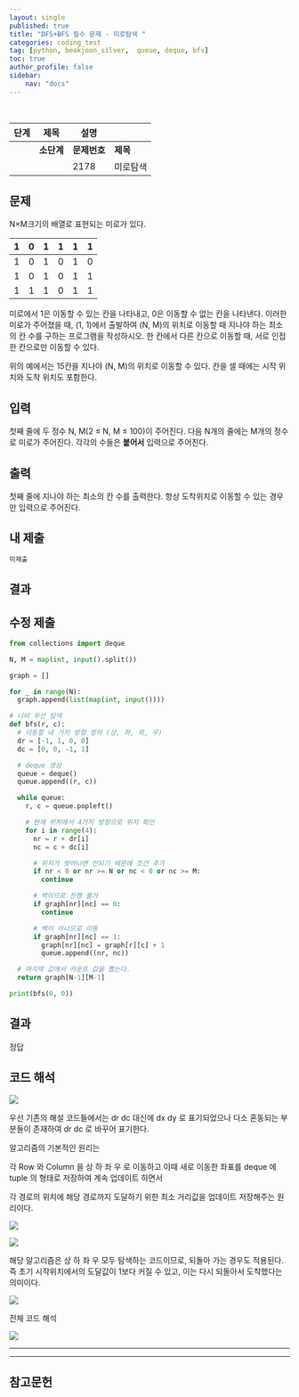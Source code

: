 ```yaml
---
layout: single
published: true
title: "DFS+BFS 필수 문제 - 미로탐색 "
categories: coding_test
tag: [python, beakjoon_silver,  queue, deque, bfs] 
toc: true
author_profile: false
sidebar:
    nav: "docs"
---
```


<br>

| 단계  | 제목      | 설명       |        |
| --- | ------- | -------- | ------ |
|     | **소단계** | **문제번호** | **제목** |
|     |         | 2178     | 미로탐색   |

## 문제

N×M크기의 배열로 표현되는 미로가 있다.

| 1   | 0   | 1   | 1   | 1   | 1   |
| --- | --- | --- | --- | --- | --- |
| 1   | 0   | 1   | 0   | 1   | 0   |
| 1   | 0   | 1   | 0   | 1   | 1   |
| 1   | 1   | 1   | 0   | 1   | 1   |

미로에서 1은 이동할 수 있는 칸을 나타내고, 0은 이동할 수 없는 칸을 나타낸다. 이러한 미로가 주어졌을 때, (1, 1)에서 출발하여 (N, M)의 위치로 이동할 때 지나야 하는 최소의 칸 수를 구하는 프로그램을 작성하시오. 한 칸에서 다른 칸으로 이동할 때, 서로 인접한 칸으로만 이동할 수 있다.

위의 예에서는 15칸을 지나야 (N, M)의 위치로 이동할 수 있다. 칸을 셀 때에는 시작 위치와 도착 위치도 포함한다.

## 입력

첫째 줄에 두 정수 N, M(2 ≤ N, M ≤ 100)이 주어진다. 다음 N개의 줄에는 M개의 정수로 미로가 주어진다. 각각의 수들은 **붙어서** 입력으로 주어진다.

## 출력

첫째 줄에 지나야 하는 최소의 칸 수를 출력한다. 항상 도착위치로 이동할 수 있는 경우만 입력으로 주어진다.

## 내 제출

```python
미제출
```

## 결과

## 수정 제출

```python
from collections import deque

N, M = map(int, input().split())

graph = []

for _ in range(N):
  graph.append(list(map(int, input())))

# 너비 우선 탐색
def bfs(r, c):
  # 이동할 네 가지 방향 정의 (상, 하, 좌, 우)
  dr = [-1, 1, 0, 0] 
  dc = [0, 0, -1, 1]

  # deque 생성
  queue = deque()
  queue.append((r, c))

  while queue:
    r, c = queue.popleft()

    # 현재 위치에서 4가지 방향으로 위치 확인
    for i in range(4):
      nr = r + dr[i]
      nc = c + dc[i]

      # 위치가 벗어나면 안되기 때문에 조건 추가
      if nr < 0 or nr >= N or nc < 0 or nc >= M:
        continue

      # 벽이므로 진행 불가
      if graph[nr][nc] == 0:
        continue

      # 벽이 아니므로 이동
      if graph[nr][nc] == 1:
        graph[nr][nc] = graph[r][c] + 1
        queue.append((nr, nc))

  # 마지막 값에서 카운트 값을 뽑는다.
  return graph[N-1][M-1]

print(bfs(0, 0))
```

## 결과

정답

## 코드 해석

![]({{site.url}}/images/2023-03-27-post-2023032701/2023-03-27-10-43-05-image.png)

우선 기존의 해설 코드들에서는 dr dc 대신에 dx dy 로 표기되었으나 다소 혼동되는 부분들이 존재하여 dr dc 로 바꾸어 표기한다.

알고리즘의 기본적인 원리는 

각  Row 와 Column 을 상 하 좌 우 로 이동하고 이때 새로 이동한 좌표를 deque 에 tuple 의 형태로 저장하여 계속 업데이트 하면서 

각 경로의 위치에 해당 경로까지 도달하기 위한 최소 거리값을 업데이트 저장해주는 원리이다.

![]({{site.url}}/images/2023-03-27-post-2023032701/2023-03-27-10-45-14-image.png)

![]({{site.url}}/images/2023-03-27-post-2023032701/2023-03-27-10-45-31-image.png)

해당 알고리즘은 상 하 좌 우 모두 탐색하는 코드이므로, 되돌아 가는 경우도 적용된다.
즉 초기 시작위치에서의 도달값이 1보다 커질 수 있고, 이는 다시 되돌아서 도착했다는 의미이다.

![]({{site.url}}/images/2023-03-27-post-2023032701/2023-03-27-10-45-42-image.png)

전체 코드 해석

![](https://s3.us-west-2.amazonaws.com/secure.notion-static.com/a7329136-f8a4-409c-a157-d1d0b07d46de/Untitled.png?X-Amz-Algorithm=AWS4-HMAC-SHA256&X-Amz-Content-Sha256=UNSIGNED-PAYLOAD&X-Amz-Credential=AKIAT73L2G45EIPT3X45%2F20230327%2Fus-west-2%2Fs3%2Faws4_request&X-Amz-Date=20230327T014754Z&X-Amz-Expires=86400&X-Amz-Signature=771c9bf0ab25464686217909de2af5036d4064faa2dd492dc1fae01d6ef927cd&X-Amz-SignedHeaders=host&response-content-disposition=filename%3D%22Untitled.png%22&x-id=GetObject)

---

---

## 참고문헌
